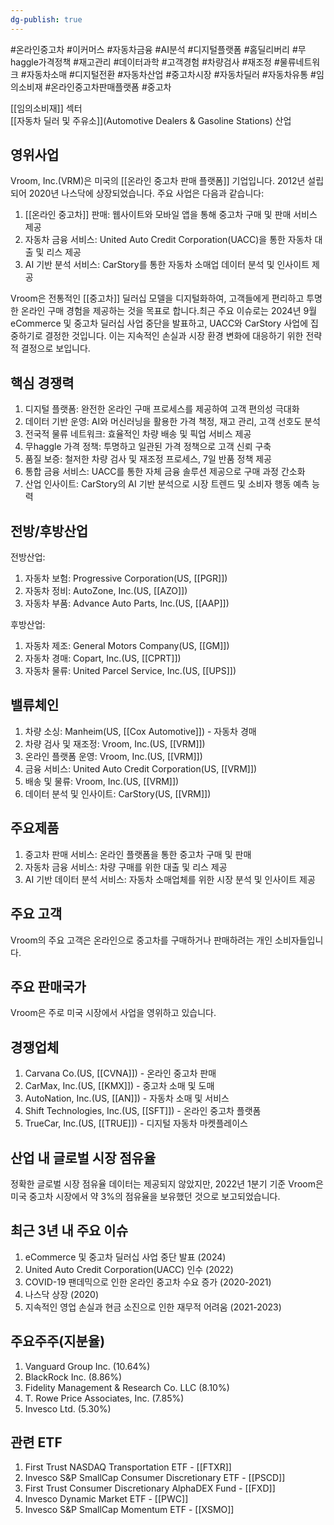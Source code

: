 ```yaml
---
dg-publish: true
---
```

#온라인중고차 #이커머스 #자동차금융 #AI분석 #디지털플랫폼 #홈딜리버리 #무haggle가격정책 #재고관리 #데이터과학 #고객경험 #차량검사 #재조정 #물류네트워크 #자동차소매 #디지털전환 #자동차산업 #중고차시장 #자동차딜러 #자동차유통 #임의소비재 #온라인중고차판매플랫폼 #중고차 

[[임의소비재]] 섹터  
[[자동차 딜러 및 주유소]](Automotive Dealers & Gasoline Stations) 산업

## 영위사업

Vroom, Inc.(VRM)은 미국의 [[온라인 중고차 판매 플랫폼]] 기업입니다. 2012년 설립되어 2020년 나스닥에 상장되었습니다. 주요 사업은 다음과 같습니다:

1. [[온라인 중고차]] 판매: 웹사이트와 모바일 앱을 통해 중고차 구매 및 판매 서비스 제공
2. 자동차 금융 서비스: United Auto Credit Corporation(UACC)을 통한 자동차 대출 및 리스 제공
3. AI 기반 분석 서비스: CarStory를 통한 자동차 소매업 데이터 분석 및 인사이트 제공

Vroom은 전통적인 [[중고차]] 딜러십 모델을 디지털화하여, 고객들에게 편리하고 투명한 온라인 구매 경험을 제공하는 것을 목표로 합니다.최근 주요 이슈로는 2024년 9월 eCommerce 및 중고차 딜러십 사업 중단을 발표하고, UACC와 CarStory 사업에 집중하기로 결정한 것입니다. 이는 지속적인 손실과 시장 환경 변화에 대응하기 위한 전략적 결정으로 보입니다.

## 핵심 경쟁력

1. 디지털 플랫폼: 완전한 온라인 구매 프로세스를 제공하여 고객 편의성 극대화
2. 데이터 기반 운영: AI와 머신러닝을 활용한 가격 책정, 재고 관리, 고객 선호도 분석
3. 전국적 물류 네트워크: 효율적인 차량 배송 및 픽업 서비스 제공
4. 무haggle 가격 정책: 투명하고 일관된 가격 정책으로 고객 신뢰 구축
5. 품질 보증: 철저한 차량 검사 및 재조정 프로세스, 7일 반품 정책 제공
6. 통합 금융 서비스: UACC를 통한 자체 금융 솔루션 제공으로 구매 과정 간소화
7. 산업 인사이트: CarStory의 AI 기반 분석으로 시장 트렌드 및 소비자 행동 예측 능력

## 전방/후방산업

전방산업:

1. 자동차 보험: Progressive Corporation(US, [[PGR]])
2. 자동차 정비: AutoZone, Inc.(US, [[AZO]])
3. 자동차 부품: Advance Auto Parts, Inc.(US, [[AAP]])

후방산업:

1. 자동차 제조: General Motors Company(US, [[GM]])
2. 자동차 경매: Copart, Inc.(US, [[CPRT]])
3. 자동차 물류: United Parcel Service, Inc.(US, [[UPS]])

## 밸류체인

1. 차량 소싱: Manheim(US, [[Cox Automotive]]) - 자동차 경매
2. 차량 검사 및 재조정: Vroom, Inc.(US, [[VRM]])
3. 온라인 플랫폼 운영: Vroom, Inc.(US, [[VRM]])
4. 금융 서비스: United Auto Credit Corporation(US, [[VRM]])
5. 배송 및 물류: Vroom, Inc.(US, [[VRM]])
6. 데이터 분석 및 인사이트: CarStory(US, [[VRM]])

## 주요제품

1. 중고차 판매 서비스: 온라인 플랫폼을 통한 중고차 구매 및 판매
2. 자동차 금융 서비스: 차량 구매를 위한 대출 및 리스 제공
3. AI 기반 데이터 분석 서비스: 자동차 소매업체를 위한 시장 분석 및 인사이트 제공

## 주요 고객

Vroom의 주요 고객은 온라인으로 중고차를 구매하거나 판매하려는 개인 소비자들입니다.

## 주요 판매국가

Vroom은 주로 미국 시장에서 사업을 영위하고 있습니다.

## 경쟁업체

1. Carvana Co.(US, [[CVNA]]) - 온라인 중고차 판매
2. CarMax, Inc.(US, [[KMX]]) - 중고차 소매 및 도매
3. AutoNation, Inc.(US, [[AN]]) - 자동차 소매 및 서비스
4. Shift Technologies, Inc.(US, [[SFT]]) - 온라인 중고차 플랫폼
5. TrueCar, Inc.(US, [[TRUE]]) - 디지털 자동차 마켓플레이스

## 산업 내 글로벌 시장 점유율

정확한 글로벌 시장 점유율 데이터는 제공되지 않았지만, 2022년 1분기 기준 Vroom은 미국 중고차 시장에서 약 3%의 점유율을 보유했던 것으로 보고되었습니다.

## 최근 3년 내 주요 이슈

1. eCommerce 및 중고차 딜러십 사업 중단 발표 (2024)
2. United Auto Credit Corporation(UACC) 인수 (2022)
3. COVID-19 팬데믹으로 인한 온라인 중고차 수요 증가 (2020-2021)
4. 나스닥 상장 (2020)
5. 지속적인 영업 손실과 현금 소진으로 인한 재무적 어려움 (2021-2023)

## 주요주주(지분율)

1. Vanguard Group Inc. (10.64%)
2. BlackRock Inc. (8.86%)
3. Fidelity Management & Research Co. LLC (8.10%)
4. T. Rowe Price Associates, Inc. (7.85%)
5. Invesco Ltd. (5.30%)

## 관련 ETF

1. First Trust NASDAQ Transportation ETF - [[FTXR]]
2. Invesco S&P SmallCap Consumer Discretionary ETF - [[PSCD]]
3. First Trust Consumer Discretionary AlphaDEX Fund - [[FXD]]
4. Invesco Dynamic Market ETF - [[PWC]]
5. Invesco S&P SmallCap Momentum ETF - [[XSMO]]